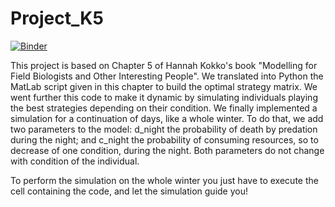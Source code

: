 # Project_K5
[![Binder](https://mybinder.org/badge_logo.svg)](https://mybinder.org/v2/gh/bastien-mace/Project_K5/HEAD)

This project is based on Chapter 5 of Hannah Kokko's book "Modelling for Field Biologists and Other Interesting People". We translated into Python the MatLab script given in this chapter to build the optimal strategy matrix.
We went further this code to make it dynamic by simulating individuals playing the best strategies depending on their condition.
We finally implemented a simulation for a continuation of days, like a whole winter. To do that, we add two parameters to the model: d_night the probability of death by predation during the night; and c_night the probability of consuming resources, so to decrease of one condition, during the night. Both parameters do not change with condition of the individual.

To perform the simulation on the whole winter you just have to execute the cell containing the code, and let the simulation guide you!
